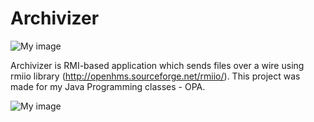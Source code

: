 Archivizer
==========
![My image](http://i.imgur.com/hEFR4GE.jpg)

Archivizer is RMI-based application which sends files over a wire using rmiio library (http://openhms.sourceforge.net/rmiio/). This project was made for my Java Programming classes - OPA.


![My image](http://i.imgur.com/DVue3F8.jpg)

